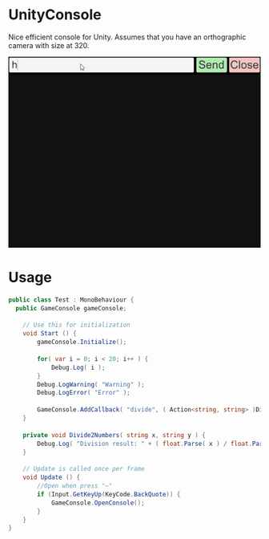 # UnityConsole
Nice efficient console for Unity.
Assumes that you have an orthographic camera with size at 320.

![alt tag](UnityConsole.gif)

# Usage
```c#
public class Test : MonoBehaviour {
  public GameConsole gameConsole;

	// Use this for initialization
	void Start () {
        gameConsole.Initialize();

        for( var i = 0; i < 20; i++ ) {
            Debug.Log( i );
        }
        Debug.LogWarning( "Warning" );
        Debug.LogError( "Error" );

        GameConsole.AddCallback( "divide", ( Action<string, string> )Divide2Numbers, "Divide 2 numbers, usage: divide 2 4" );
    }

    private void Divide2Numbers( string x, string y ) {
        Debug.Log( "Division result: " + ( float.Parse( x ) / float.Parse( y ) ) );
    }

    // Update is called once per frame
    void Update () {
        //Open when press "~"
        if (Input.GetKeyUp(KeyCode.BackQuote)) {
            GameConsole.OpenConsole();
        }
	}
}
```
